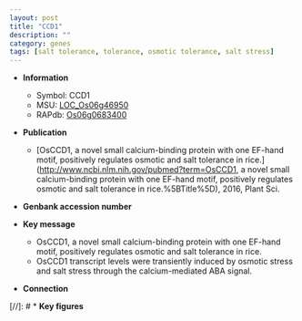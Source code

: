 ```yaml
---
layout: post
title: "CCD1"
description: ""
category: genes
tags: [salt tolerance, tolerance, osmotic tolerance, salt stress]
---
```


* **Information**  
    + Symbol: CCD1  
    + MSU: [LOC_Os06g46950](http://rice.uga.edu/cgi-bin/ORF_infopage.cgi?orf=LOC_Os06g46950)  
    + RAPdb: [Os06g0683400](https://rapdb.dna.affrc.go.jp/locus/?name=Os06g0683400)  

* **Publication**  
    + [OsCCD1, a novel small calcium-binding protein with one EF-hand motif, positively regulates osmotic and salt tolerance in rice.](http://www.ncbi.nlm.nih.gov/pubmed?term=OsCCD1, a novel small calcium-binding protein with one EF-hand motif, positively regulates osmotic and salt tolerance in rice.%5BTitle%5D), 2016, Plant Sci.

* **Genbank accession number**  

* **Key message**  
    + OsCCD1, a novel small calcium-binding protein with one EF-hand motif, positively regulates osmotic and salt tolerance in rice.
    + OsCCD1 transcript levels were transiently induced by osmotic stress and salt stress through the calcium-mediated ABA signal.

* **Connection**  

[//]: # * **Key figures**  


